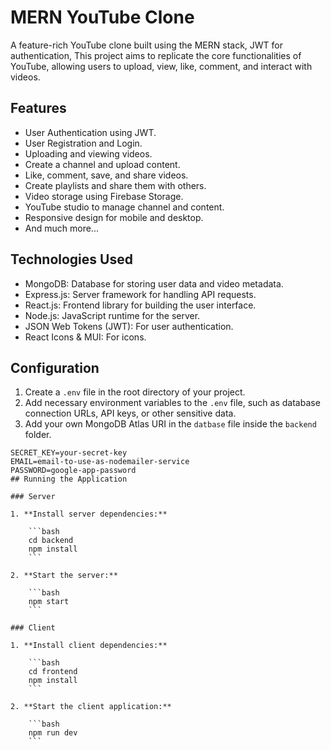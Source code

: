 # MERN YouTube Clone

A feature-rich YouTube clone built using the MERN stack, JWT for authentication,  This project aims to replicate the core functionalities of YouTube, allowing users to upload, view, like, comment, and interact with videos.

## Features

- User Authentication using JWT.
- User Registration and Login.
- Uploading and viewing videos.
- Create a channel and upload content.
- Like, comment, save, and share videos.
- Create playlists and share them with others.
- Video storage using Firebase Storage.
- YouTube studio to manage channel and content.
- Responsive design for mobile and desktop.
- And much more...

## Technologies Used

- MongoDB: Database for storing user data and video metadata.
- Express.js: Server framework for handling API requests.
- React.js: Frontend library for building the user interface.
- Node.js: JavaScript runtime for the server.
- JSON Web Tokens (JWT): For user authentication.
- React Icons & MUI: For icons.

## Configuration

1. Create a `.env` file in the root directory of your project.
2. Add necessary environment variables to the `.env` file, such as database connection URLs, API keys, or other sensitive data.
3. Add your own MongoDB Atlas URI in the `datbase` file inside the `backend` folder.

```dotenv
SECRET_KEY=your-secret-key
EMAIL=email-to-use-as-nodemailer-service
PASSWORD=google-app-password
## Running the Application

### Server

1. **Install server dependencies:**

    ```bash
    cd backend
    npm install
    ```

2. **Start the server:**

    ```bash
    npm start
    ```

### Client

1. **Install client dependencies:**

    ```bash
    cd frontend
    npm install
    ```

2. **Start the client application:**

    ```bash
    npm run dev
    ```

